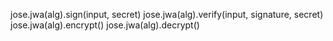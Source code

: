 jose.jwa(alg).sign(input, secret)
jose.jwa(alg).verify(input, signature, secret)
jose.jwa(alg).encrypt()
jose.jwa(alg).decrypt()
